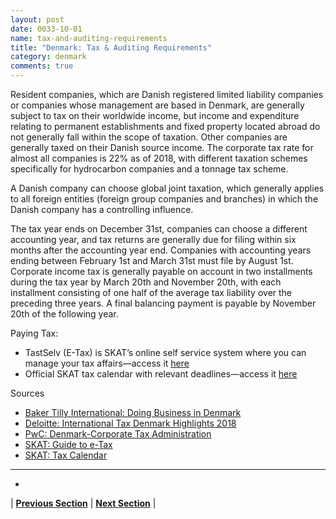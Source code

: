 ```yaml
---
layout: post
date: 0033-10-01
name: tax-and-auditing-requirements
title: "Denmark: Tax & Auditing Requirements"
category: denmark
comments: true
---
```


Resident companies, which are Danish registered limited liability companies or companies whose management are based in Denmark, are generally subject to tax on their worldwide income, but income and expenditure relating to permanent establishments and fixed property located abroad do not generally fall within the scope of taxation. Other companies are generally taxed on their Danish source income. The corporate tax rate for almost all companies is 22% as of 2018, with different taxation schemes specifically for hydrocarbon companies and a tonnage tax scheme.

A Danish company can choose global joint taxation, which generally applies to all foreign entities (foreign group companies and branches) in which the Danish company has a controlling influence.

The tax year ends on December 31st, companies can choose a different accounting year, and tax returns are generally due for filing within six months after the accounting year end. Companies with accounting years ending between February 1st and March 31st must file by August 1st. Corporate income tax is generally payable on account in two installments during the tax year by March 20th and November 20th, with each installment consisting of one half of the average tax liability over the preceding three years. A final balancing payment is payable by November 20th of the following year.

Paying Tax:
  * TastSelv (E-Tax) is SKAT’s online self service system where you can manage your tax affairs—access it [here](https://skat.dk/skat.aspx?oid=2244314&lang=us)
  * Official SKAT tax calendar with relevant deadlines—access it [here](https://skat.dk/skat.aspx?oid=2244285&ik_navn=subtree)

Sources 
  * [Baker Tilly International: Doing Business in Denmark](https://taitwalker.co.uk/wp-content/uploads/2014/10/Doing-Business-Guide-Denmark.pdf)
  * [Deloitte: International Tax Denmark Highlights 2018](https://www2.deloitte.com/content/dam/Deloitte/global/Documents/Tax/dttl-tax-denmarkhighlights-2018.pdf)
  * [PwC: Denmark-Corporate Tax Administration](http://taxsummaries.pwc.com/ID/Denmark-Corporate-Tax-administration)
  * [SKAT: Guide to e-Tax](https://skat.dk/skat.aspx?oid=2244314&lang=us)
  * [SKAT: Tax Calendar](https://skat.dk/skat.aspx?oid=2244285&ik_navn=subtree)
---
- 

| **[Previous Section]( https://neo-project.github.io/global-blockchain-compliance-hub//denmark/denmark-team-member-nationality-requirements.html)** | **[Next Section]( https://neo-project.github.io/global-blockchain-compliance-hub//denmark/denmark-governing-by-law.html)** |
